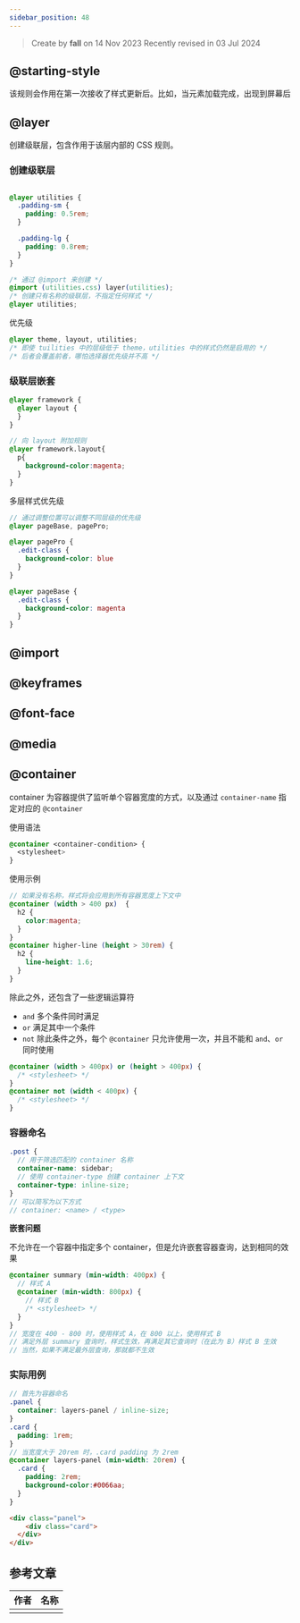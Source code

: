 ```yaml
---
sidebar_position: 48
---
```


> Create by **fall** on 14 Nov 2023
> Recently revised in 03 Jul 2024

## @starting-style

该规则会作用在第一次接收了样式更新后。比如，当元素加载完成，出现到屏幕后

## @layer

创建级联层，包含作用于该层内部的 CSS 规则。

### 创建级联层

```scss

@layer utilities {
  .padding-sm {
    padding: 0.5rem;
  }

  .padding-lg {
    padding: 0.8rem;
  }
}
```

```css
/* 通过 @import 来创建 */
@import (utilities.css) layer(utilities);
/* 创建只有名称的级联层，不指定任何样式 */
@layer utilities;
```

优先级

```scss
@layer theme, layout, utilities;
/* 即使 tuilities 中的层级低于 theme，utilities 中的样式仍然是启用的 */
/* 后者会覆盖前者，哪怕选择器优先级并不高 */
```

### 级联层嵌套

```scss
@layer framework {
  @layer layout {
  }
}

// 向 layout 附加规则
@layer framework.layout{
  p{
    background-color:magenta;
  }
}
```

多层样式优先级

```scss
// 通过调整位置可以调整不同层级的优先级
@layer pageBase, pagePro;

@layer pagePro {
  .edit-class {
    background-color: blue
  }
}

@layer pageBase {
  .edit-class {
    background-color: magenta
  }
}
```



## @import





## @keyframes





## @font-face







## @media



## @container

container 为容器提供了监听单个容器宽度的方式，以及通过 `container-name` 指定对应的 `@container`

使用语法

```scss
@container <container-condition> {
  <stylesheet>
}
```

使用示例

```scss
// 如果没有名称，样式将会应用到所有容器宽度上下文中
@container (width > 400 px)  {
  h2 {
    color:magenta;
  }
}
@container higher-line (height > 30rem) {
  h2 {
    line-height: 1.6;
  }
}
```

除此之外，还包含了一些逻辑运算符

- `and` 多个条件同时满足
- `or` 满足其中一个条件
- `not` 除此条件之外，每个 `@container` 只允许使用一次，并且不能和 `and`、`or` 同时使用

```scss
@container (width > 400px) or (height > 400px) {
  /* <stylesheet> */
}
@container not (width < 400px) {
  /* <stylesheet> */
}
```

### 容器命名

```scss
.post {
  // 用于筛选匹配的 container 名称
  container-name: sidebar;
  // 使用 container-type 创建 container 上下文
  container-type: inline-size;
}
// 可以简写为以下方式
// container: <name> / <type>
```

**嵌套问题**

不允许在一个容器中指定多个 container，但是允许嵌套容器查询，达到相同的效果

```scss
@container summary (min-width: 400px) {
  // 样式 A
  @container (min-width: 800px) {
    // 样式 B
    /* <stylesheet> */
  }
}
// 宽度在 400 - 800 时，使用样式 A，在 800 以上，使用样式 B
// 满足外层 summary 查询时，样式生效，再满足其它查询时（在此为 B）样式 B 生效
// 当然，如果不满足最外层查询，那就都不生效
```

### 实际用例

```scss
// 首先为容器命名
.panel {
  container: layers-panel / inline-size;
}
.card {
  padding: 1rem;
}
// 当宽度大于 20rem 时，.card padding 为 2rem
@container layers-panel (min-width: 20rem) {
  .card {
    padding: 2rem;
    background-color:#0066aa;
  }
}
```

```html
<div class="panel">
	<div class="card">
  </div>
</div>
```





## 参考文章

| 作者 | 名称 |
| ---- | ---- |
|      |      |



